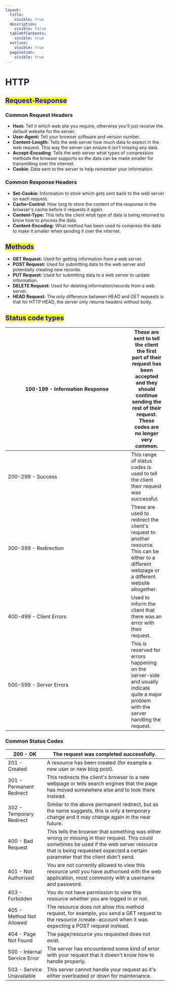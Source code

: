 ```yaml
---
layout:
  title:
    visible: true
  description:
    visible: false
  tableOfContents:
    visible: true
  outline:
    visible: true
  pagination:
    visible: true
---
```


# HTTP

## <mark style="color:blue;">Request-Response</mark>

### Common Request Headers

* **Host:** Tell it which web site you require, otherwise you'll just receive the default website for the server.
* **User-Agent:** Tell your browser software and version number.
* **Content-Length:** Tells the web server how much data to expect in the web request. This way the server can ensure it isn't missing any data.
* **Accept-Encoding**: Tells the web server what types of compression methods the browser supports so the data can be made smaller for transmitting over the internet.
* **Cookie:** Data sent to the server to help remember your information.

### &#x20;Common Response Headers

* **Set-Cookie:** Information to store which gets sent back to the web server on each request.
* **Cache-Control**: How long to store the content of the response in the browser's cache before it requests it again.
* **Content-Type:** This tells the client what type of data is being returned to know how to process the data.
* **Content-Encoding:** What method has been used to compress the data to make it smaller when sending it over the internet.



## <mark style="color:blue;">Methods</mark>

* **GET Request:** Used for getting information from a web server.
* **POST Request:** Used for submitting data to the web server and potentially creating new records.
* **PUT Request:** Used for submitting data to a web server to update information.
* **DELETE Request:** Used for deleting information/records from a web server.
* **HEAD Request:** The only difference between HEAD and GET requests is that for HTTP HEAD, the server only returns headers without body.



## <mark style="color:blue;">Status code types</mark>

<table><thead><tr><th width="374">100-199 - Information Response</th><th>These are sent to tell the client the first part of their request has been accepted and they should continue sending the rest of their request. These codes are no longer very common.</th></tr></thead><tbody><tr><td>200-299 - Success</td><td>This range of status codes is used to tell the client their request was successful.</td></tr><tr><td>300-399 - Redirection</td><td>These are used to redirect the client's request to another resource. This can be either to a different webpage or a different website altogether.</td></tr><tr><td>400-499 - Client Errors</td><td>Used to inform the client that there was an error with their request.</td></tr><tr><td>500-599 - Server Errors</td><td>This is reserved for errors happening on the server-side and usually indicate quite a major problem with the server handling the request.</td></tr></tbody></table>

### Common Status Codes

| 200 - OK                     | The request was completed successfully.                                                                                                                                                                                       |
| ---------------------------- | ----------------------------------------------------------------------------------------------------------------------------------------------------------------------------------------------------------------------------- |
| 201 - Created                | A resource has been created (for example a new user or new blog post).                                                                                                                                                        |
| 301 - Permanent Redirect     | This redirects the client's browser to a new webpage or tells search engines that the page has moved somewhere else and to look there instead.                                                                                |
| 302 - Temporary Redirect     | Similar to the above permanent redirect, but as the name suggests, this is only a temporary change and it may change again in the near future.                                                                                |
| 400 - Bad Request            | This tells the browser that something was either wrong or missing in their request. This could sometimes be used if the web server resource that is being requested expected a certain parameter that the client didn't send. |
| 401 - Not Authorised         | You are not currently allowed to view this resource until you have authorised with the web application, most commonly with a username and password.                                                                           |
| 403 - Forbidden              | You do not have permission to view this resource whether you are logged in or not.                                                                                                                                            |
| 405 - Method Not Allowed     | The resource does not allow this method request, for example, you send a GET request to the resource /create-account when it was expecting a POST request instead.                                                            |
| 404 - Page Not Found         | The page/resource you requested does not exist.                                                                                                                                                                               |
| 500 - Internal Service Error | The server has encountered some kind of error with your request that it doesn't know how to handle properly.                                                                                                                  |
| 503 - Service Unavailable    | This server cannot handle your request as it's either overloaded or down for maintenance.                                                                                                                                     |

